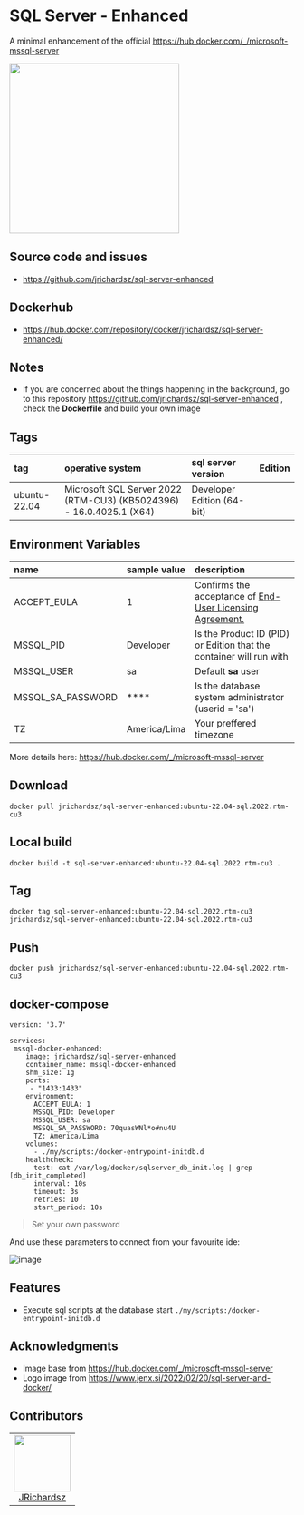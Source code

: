 # SQL Server - Enhanced

A minimal enhancement of the official https://hub.docker.com/_/microsoft-mssql-server

<img src="https://github.com/usil/mssql-docker-enhanced/assets/3322836/81497954-f10b-4847-9702-8b101ecbd707" width=300>

## Source code and issues

- https://github.com/jrichardsz/sql-server-enhanced

## Dockerhub

- https://hub.docker.com/repository/docker/jrichardsz/sql-server-enhanced/


## Notes

- If you are concerned about the things happening in the background, go to this repository https://github.com/jrichardsz/sql-server-enhanced , check the **Dockerfile** and build your own image

## Tags

|tag| operative system| sql server version | Edition|
|:--|:--|:--|:--|
|ubuntu-22.04|Microsoft SQL Server 2022 (RTM-CU3) (KB5024396) - 16.0.4025.1 (X64)| Developer Edition (64-bit) <X64>|

## Environment Variables

|name|sample value|description| 
|:--|:--|:--|
|ACCEPT_EULA| 1| Confirms the acceptance of [End-User Licensing Agreement.](https://go.microsoft.com/fwlink/?linkid=857698)|
|MSSQL_PID |Developer| Is the Product ID (PID) or Edition that the container will run with | 
|MSSQL_USER |sa| Default **sa** user |
|MSSQL_SA_PASSWORD| ****| Is the database system administrator (userid = 'sa')|
|TZ|America/Lima|Your preffered timezone|

More details here: https://hub.docker.com/_/microsoft-mssql-server

## Download

```
docker pull jrichardsz/sql-server-enhanced:ubuntu-22.04-sql.2022.rtm-cu3
```

## Local build

```
docker build -t sql-server-enhanced:ubuntu-22.04-sql.2022.rtm-cu3 .
```

## Tag

```
docker tag sql-server-enhanced:ubuntu-22.04-sql.2022.rtm-cu3 jrichardsz/sql-server-enhanced:ubuntu-22.04-sql.2022.rtm-cu3
```


## Push

```
docker push jrichardsz/sql-server-enhanced:ubuntu-22.04-sql.2022.rtm-cu3
```


## docker-compose

```
version: '3.7'

services:
 mssql-docker-enhanced:
    image: jrichardsz/sql-server-enhanced
    container_name: mssql-docker-enhanced
    shm_size: 1g
    ports:
     - "1433:1433"
    environment:
      ACCEPT_EULA: 1
      MSSQL_PID: Developer
      MSSQL_USER: sa
      MSSQL_SA_PASSWORD: 70quasWNl*o#nu4U
      TZ: America/Lima
    volumes:
      - ./my/scripts:/docker-entrypoint-initdb.d
    healthcheck:
      test: cat /var/log/docker/sqlserver_db_init.log | grep [db_init_completed]
      interval: 10s
      timeout: 3s
      retries: 10
      start_period: 10s 
```

> Set your own password
  
And use these parameters to connect from your favourite ide: 
  
![image](https://github.com/usil/mssql-docker-enhanced/assets/3322836/5e87ecd8-d79b-4ea2-a8e9-e2671faa7683)

## Features

- Execute sql scripts at the database start `./my/scripts:/docker-entrypoint-initdb.d`

## Acknowledgments

- Image base from https://hub.docker.com/_/microsoft-mssql-server
- Logo image from https://www.jenx.si/2022/02/20/sql-server-and-docker/

## Contributors

<table>
  <tbody>
    <td style="text-align:center">
      <img src="https://avatars0.githubusercontent.com/u/3322836?s=460&v=4" width="100px;"/>
      <br />
      <a href="http://jrichardsz.github.io/">JRichardsz</a>
    </td>    
  </tbody>
</table>

